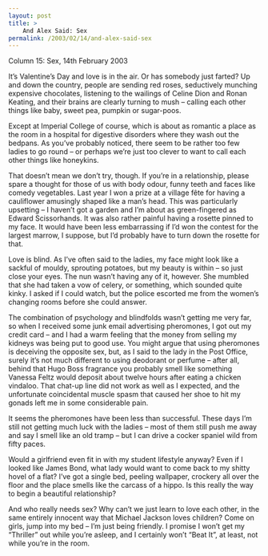 ```yaml
---
layout: post
title: >
    And Alex Said: Sex
permalink: /2003/02/14/and-alex-said-sex
---
```

Column 15: Sex, 14th February 2003

It’s Valentine’s Day and love is in the air. Or has somebody just farted? Up and down the country, people are sending red roses, seductively munching expensive chocolates, listening to the wailings of Celine Dion and Ronan Keating, and their brains are clearly turning to mush – calling each other things like baby, sweet pea, pumpkin or sugar-poos.

Except at Imperial College of course, which is about as romantic a place as the room in a hospital for digestive disorders where they wash out the bedpans. As you’ve probably noticed, there seem to be rather too few ladies to go round – or perhaps we’re just too clever to want to call each other things like honeykins.

That doesn’t mean we don’t try, though. If you’re in a relationship, please spare a thought for those of us with body odour, funny teeth and faces like comedy vegetables. Last year I won a prize at a village fête for having a cauliflower amusingly shaped like a man’s head. This was particularly upsetting – I haven’t got a garden and I’m about as green-fingered as Edward Scissorhands. It was also rather painful having a rosette pinned to my face. It would have been less embarrassing if I’d won the contest for the largest marrow, I suppose, but I’d probably have to turn down the rosette for that.

Love is blind. As I’ve often said to the ladies, my face might look like a sackful of mouldy, sprouting potatoes, but my beauty is within – so just close your eyes. The nun wasn’t having any of it, however. She mumbled that she had taken a vow of celery, or something, which sounded quite kinky. I asked if I could watch, but the police escorted me from the women’s changing rooms before she could answer.

The combination of psychology and blindfolds wasn’t getting me very far, so when I received some junk email advertising pheromones, I got out my credit card – and I had a warm feeling that the money from selling my kidneys was being put to good use. You might argue that using pheromones is deceiving the opposite sex, but, as I said to the lady in the Post Office, surely it’s not much different to using deodorant or perfume – after all, behind that Hugo Boss fragrance you probably smell like something Vanessa Feltz would deposit about twelve hours after eating a chicken vindaloo. That chat-up line did not work as well as I expected, and the unfortunate coincidental muscle spasm that caused her shoe to hit my gonads left me in some considerable pain.

It seems the pheromones have been less than successful. These days I’m still not getting much luck with the ladies – most of them still push me away and say I smell like an old tramp – but I can drive a cocker spaniel wild from fifty paces.

Would a girlfriend even fit in with my student lifestyle anyway? Even if I looked like James Bond, what lady would want to come back to my shitty hovel of a flat? I’ve got a single bed, peeling wallpaper, crockery all over the floor and the place smells like the carcass of a hippo. Is this really the way to begin a beautiful relationship?

And who really needs sex? Why can’t we just learn to love each other, in the same entirely innocent way that Michael Jackson loves children? Come on girls, jump into my bed – I’m just being friendly. I promise I won’t get my “Thriller” out while you’re asleep, and I certainly won’t “Beat It”, at least, not while you’re in the room.